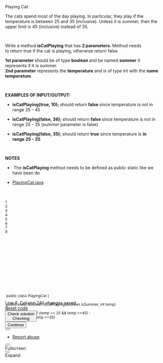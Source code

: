 <div class="h100p"><div class="coding-exercise--coding-exercise--2ftN0"><div class="instructions--instructions---q1NT"><div class="instructions--content--1JI0g"><div class="instructions--title--3vSDk" data-purpose="exercise-title">Playing Cat</div><div class="instructions--description--2Qd_w"><p>The cats spend most of the day playing. In particular, they play if the temperature is between 25 and 35 (inclusive). Unless it is summer, then the upper limit is 45 (inclusive) instead of 35.</p><p><br></p><p>Write a method&nbsp;<strong>isCatPlaying</strong>&nbsp;that has&nbsp;<strong>2 parameters.&nbsp;</strong>Method needs to<strong>&nbsp;</strong>return true&nbsp;if the cat is playing, otherwise return false</p><p><strong>1st parameter&nbsp;</strong>should be of type&nbsp;<strong>boolean&nbsp;</strong>and be named&nbsp;<strong>summer</strong>&nbsp;it represents if it is summer.<br><strong>2nd parameter&nbsp;</strong>represents the&nbsp;<strong>temperature</strong>&nbsp;and is of<strong>&nbsp;</strong>type int&nbsp;with the&nbsp;<strong>name temperature</strong>.</p><p><br></p><p><strong>EXAMPLES OF INPUT/OUTPUT:</strong></p><ul><li><p><strong>isCatPlaying(true, 10);&nbsp;</strong>should return&nbsp;<strong>false&nbsp;</strong>since temperature is<strong>&nbsp;</strong>not in range 25 - 45&nbsp;</p></li><li><p><strong>isCatPlaying(false, 36);&nbsp;</strong>should return&nbsp;<strong>false&nbsp;</strong>since temperature is<strong>&nbsp;</strong>not in range 25 - 35&nbsp;(summer parameter is false)</p></li><li><p><strong>isCatPlaying(false, 35);&nbsp;</strong>should return&nbsp;<strong>true</strong>&nbsp;since temperature is&nbsp;<strong>in range 25 - 35&nbsp;</strong></p></li></ul><p><br></p><p><strong>NOTES</strong></p><ul><li><p>&nbsp;The&nbsp;<strong>isCatPlaying&nbsp;</strong>method&nbsp;needs to be defined as<strong>&nbsp;</strong>public static&nbsp;​like we have been do</p></li></ul></div></div><div class="instructions--drag-handle--ocDGT"></div></div><div class="coding-exercise--workspace--2S9Qq"><div class="files--files--3Cz2Q"><ul class="files--file-list--3mkGp"><li class="file--file--3XoNM"><a class="file--active--wY_Gd" href="javascript:void(0)">PlayingCat.java</a></li></ul><div class="files--drag-handle--2Tr32"></div></div><div class="coding-exercise--editor-container--3Aomg"><div class="coding-exercise--editor--13T4Z"><div id="editor" class=" ace_editor ace--i-d-l-e" style="font-size: 12px;"><textarea class="ace_text-input" autocorrect="off" autocapitalize="off" spellcheck="false" style="opacity: 0; height: 13.9333px; width: 6.6px; left: 0px; top: 0px;" wrap="off"></textarea><div class="ace_gutter" aria-hidden="true"><div class="ace_layer ace_gutter-layer ace_folding-enabled" style="margin-top: 20px; height: 146.867px; width: 40px;"><div class="ace_gutter-cell " style="height: 13.9333px;">1<span class="ace_fold-widget ace_start ace_open" style="height: 13.9333px;"></span></div><div class="ace_gutter-cell " style="height: 13.9333px;">2</div><div class="ace_gutter-cell " style="height: 13.9333px;">3</div><div class="ace_gutter-cell " style="height: 13.9333px;">4<span class="ace_fold-widget ace_start ace_open" style="height: 13.9333px;"></span></div><div class="ace_gutter-cell " style="height: 13.9333px;">5</div><div class="ace_gutter-cell " style="height: 13.9333px;">6</div><div class="ace_gutter-cell " style="height: 13.9333px;">7</div><div class="ace_gutter-cell " style="height: 13.9333px;">8</div></div><div class="ace_gutter-active-line" style="top: 117.533px; height: 13.9333px;"></div></div><div class="ace_scroller" style="left: 40px; right: 0px; bottom: 0px; cursor: default;"><div class="ace_content" style="margin-top: 20px; width: 479px; height: 146.867px; margin-left: 0px;"><div class="ace_layer ace_print-margin-layer"><div class="ace_print-margin" style="left: 532px; visibility: hidden;"></div></div><div class="ace_layer ace_marker-layer"><div class="ace_selection ace_br1 ace_start" style="height:13.933334350585938px;right:0;top:0px;left:4px;"></div><div class="ace_selection ace_br12" style="height:13.933334350585938px;width:6.6px;top:97.53334045410156px;left:4px;"></div><div class="ace_selection" style="height:83.60000610351562px;right:0;top:13.933334350585938px;left:4px;"></div><div class="ace_bracket ace_start ace_br15" style="height:13.933334350585938px;width:6.6px;top:0px;left:162.39999999999998px;"></div></div><div class="ace_layer ace_text-layer" style="padding: 0px 4px;"><div class="ace_line_group" style="height:13.933334350585938px"><div class="ace_line" style="height:13.933334350585938px"><span class="ace_keyword">public</span> <span class="ace_keyword">class</span> <span class="ace_identifier">PlayingCat</span> {</div></div><div class="ace_line_group" style="height:13.933334350585938px"><div class="ace_line" style="height:13.933334350585938px"></div></div><div class="ace_line_group" style="height:13.933334350585938px"><div class="ace_line" style="height:13.933334350585938px">    <span class="ace_keyword">public</span> <span class="ace_keyword">static</span> <span class="ace_keyword">boolean</span> <span class="ace_identifier">isCatPlaying</span>(<span class="ace_keyword">boolean</span> <span class="ace_identifier">isSummer</span>, <span class="ace_keyword">int</span> <span class="ace_identifier">temp</span>)</div></div><div class="ace_line_group" style="height:13.933334350585938px"><div class="ace_line" style="height:13.933334350585938px">    {</div></div><div class="ace_line_group" style="height:13.933334350585938px"><div class="ace_line" style="height:13.933334350585938px"><span class="ace_indent-guide">    </span>    <span class="ace_keyword">return</span> <span class="ace_identifier">isSummer</span> ? (<span class="ace_identifier">temp</span> <span class="ace_keyword ace_operator">&gt;=</span> <span class="ace_constant ace_numeric">25</span> <span class="ace_keyword ace_operator">&amp;&amp;</span> <span class="ace_identifier">temp</span> <span class="ace_keyword ace_operator">&lt;=</span><span class="ace_constant ace_numeric">45</span>) :</div></div><div class="ace_line_group" style="height:13.933334350585938px"><div class="ace_line" style="height:13.933334350585938px"><span class="ace_indent-guide">    </span><span class="ace_indent-guide">    </span><span class="ace_indent-guide">    </span><span class="ace_indent-guide">    </span><span class="ace_indent-guide">    </span><span class="ace_indent-guide">    </span>    (<span class="ace_identifier">temp</span> <span class="ace_keyword ace_operator">&gt;=</span> <span class="ace_constant ace_numeric">25</span> <span class="ace_keyword ace_operator">&amp;&amp;</span> <span class="ace_identifier">temp</span> <span class="ace_keyword ace_operator">&lt;=</span><span class="ace_constant ace_numeric">35</span>)</div></div><div class="ace_line_group" style="height:13.933334350585938px"><div class="ace_line" style="height:13.933334350585938px">    }</div></div><div class="ace_line_group" style="height:13.933334350585938px"><div class="ace_line" style="height:13.933334350585938px">}</div></div></div><div class="ace_layer ace_marker-layer"></div><div class="ace_layer ace_cursor-layer ace_hidden-cursors"><div class="ace_cursor" style="left: 10.6px; top: 97.5333px; width: 6.6px; height: 13.9333px;"></div></div></div></div><div class="ace_scrollbar ace_scrollbar-v" style="display: none; width: 21px; bottom: 0px;"><div class="ace_scrollbar-inner" style="width: 21px; height: 151.467px;"></div></div><div class="ace_scrollbar ace_scrollbar-h" style="display: none; height: 21px; left: 40px; right: 0px;"><div class="ace_scrollbar-inner" style="height: 21px; width: 479px;"></div></div><div style="height: auto; width: auto; top: 0px; left: 0px; visibility: hidden; position: absolute; white-space: pre; font: inherit; overflow: hidden;"><div style="height: auto; width: auto; top: 0px; left: 0px; visibility: hidden; position: absolute; white-space: pre; font: inherit; overflow: visible;"></div><div style="height: auto; width: auto; top: 0px; left: 0px; visibility: hidden; position: absolute; white-space: pre; font-style: inherit; font-variant: inherit; font-stretch: inherit; font-size: inherit; line-height: inherit; font-family: inherit; font-size-adjust: inherit; font-kerning: inherit; font-optical-sizing: inherit; font-language-override: inherit; font-feature-settings: inherit; font-variation-settings: inherit; overflow: visible;">XXXXXXXXXXXXXXXXXXXXXXXXXXXXXXXXXXXXXXXXXXXXXXXXXX</div></div></div></div><div class="editor-footer--footer--1nnQW"><div><span class="editor-footer--message--1aLx8" data-purpose="location-message">Line 8, Column 2</span><span class="editor-footer--message--1aLx8" data-purpose="status-message">All changes saved</span></div><a data-purpose="reset-button" href="javascript:void(0)">Reset code</a></div></div><div class="output--output--27j39"><div class="output--drag-handle--37VRH"></div></div></div></div><footer class="curriculum-item-footer--footer--Rin15"><div class="curriculum-item-footer--footer__left--2tVJR"></div><div class="curriculum-item-footer--footer__center--2EISO"></div><div class="curriculum-item-footer--footer__right--Z4hDS"><button data-purpose="check-button" type="button" class="mr-space-sm coding-exercise--check-primary--2m88C btn btn-sm btn-tertiary"><div class="coding-exercise--primary--3CVBI">Check solution</div><div class="coding-exercise--waiting--s_vv2"><span class="udi-small udi udi-circle-loader"></span>Checking</div></button><div class="item-link item-link--common--RP3fp item-link--default-theme--YqsPR" data-purpose="go-to-next" location="[object Object]" tabindex="0" role="link"><button data-purpose="next-item" type="button" class="mr-space-sm btn btn-sm btn-primary">Continue</button></div><div class="dropup dropdown--open-on-hover dropdown--desktop btn-group btn-group-text"><button aria-label="settings" id="curriculum-item-settings-menu" role="button" aria-haspopup="true" aria-expanded="false" type="button" class="curriculum-item-controls--settings-menu--LeAZq dropdown-toggle btn btn-text"><span class="udi udi-settings"></span></button><ul role="menu" class="dropdown-menu dropdown-menu-right" aria-labelledby="curriculum-item-settings-menu"><li role="presentation" class=""><span class="dropdown-menu-link" role="menuitem"><a class="report-abuse-launcher--menu-link--2iEhR" aria-label="Report abuse" href="javascript:void(0)"><span class="udi udi-flag"></span> Report abuse</a></span></li></ul></div><div class="tooltip-container"><button aria-label="Fullscreen" data-purpose="toggle-fullscreen" type="button" class="btn btn-text"><span class="udi udi-expand"></span></button><div id="fullscreen-toggle-button" data-purpose="base-tooltip" role="tooltip" class="tooltip tooltip-neutral top"><div class="tooltip-arrow"></div><div class="tooltip-inner"><div class="">Fullscreen</div></div></div></div><div class="tooltip-container"><button aria-label="Expand" data-purpose="toggle-theatre-mode" type="button" class="btn btn-text"><span class="udi udi-horizontal-expand"></span></button><div id="fullscreen-toggle-button" data-purpose="base-tooltip" role="tooltip" class="tooltip tooltip-neutral top"><div class="tooltip-arrow"></div><div class="tooltip-inner"><div class="">Expand</div></div></div></div></div></footer></div>
